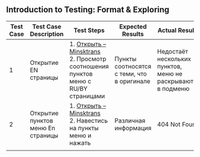 ## Introduction to Testing: Format & Exploring

| Test Case | Test Case Description             | Test Steps                                                                                                                               | Expected Results                           | Actual Results                                               | Pass/Fail |
| --------- | --------------------------------- | ---------------------------------------------------------------------------------------------------------------------------------------- | ------------------------------------------ | ------------------------------------------------------------ | --------- |
| 1         | Открытие EN страницы              | 1. [Открыть – Minsktrans](https://minsktrans.by/en/international-bus-routes/)<br>2. Просмотр соотношения пунктов меню с RU/BY страницами | Пункты соотносятся с теми, что в оригинале | Недостаёт нескольких пунктов, меню не раскрываются в подменю | Fail          |
|  2         | Открытие пунктов меню En страницы | 1. [Открыть – Minsktrans](https://minsktrans.by/en/international-bus-routes/) <br> 2. Навестись на пункты меню и нажать                  | Различная информация                       | 404 Not Found                                                | Fail      |
|           |                                   |                                                                                                                                          |                                            |                                                              |           |
